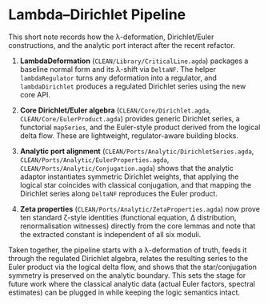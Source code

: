 # Lambda–Dirichlet Pipeline

This short note records how the λ-deformation, Dirichlet/Euler constructions, and the analytic
port interact after the recent refactor.

1. **LambdaDeformation** (`CLEAN/Library/CriticalLine.agda`) packages a baseline normal form and its
   λ-shift via `DeltaNF`.  The helper `lambdaRegulator` turns any deformation into a regulator, and
   `lambdaDirichlet` produces a regulated Dirichlet series using the new core API.

2. **Core Dirichlet/Euler algebra** (`CLEAN/Core/Dirichlet.agda`, `CLEAN/Core/EulerProduct.agda`)
   provides generic Dirichlet series, a functorial `mapSeries`, and the Euler-style product derived
   from the logical delta flow.  These are lightweight, regulator-aware building blocks.

3. **Analytic port alignment** (`CLEAN/Ports/Analytic/DirichletSeries.agda`,
   `CLEAN/Ports/Analytic/EulerProperties.agda`, `CLEAN/Ports/Analytic/Conjugation.agda`)
   shows that the analytic adaptor instantiates symmetric Dirichlet weights, that applying the
   logical star coincides with classical conjugation, and that mapping the Dirichlet series along
   `DeltaNF` reproduces the Euler product.

4. **Zeta properties** (`CLEAN/Ports/Analytic/ZetaProperties.agda`) now prove ten standard ζ-style
   identities (functional equation, Δ distribution, renormalisation witnesses) directly from the
   core lemmas and note that the extracted constant is independent of all six moduli.

Taken together, the pipeline starts with a λ-deformation of truth, feeds it through the regulated
Dirichlet algebra, relates the resulting series to the Euler product via the logical delta flow, and
shows that the star/conjugation symmetry is preserved on the analytic boundary.  This sets the stage
for future work where the classical analytic data (actual Euler factors, spectral estimates) can be
plugged in while keeping the logic semantics intact.
